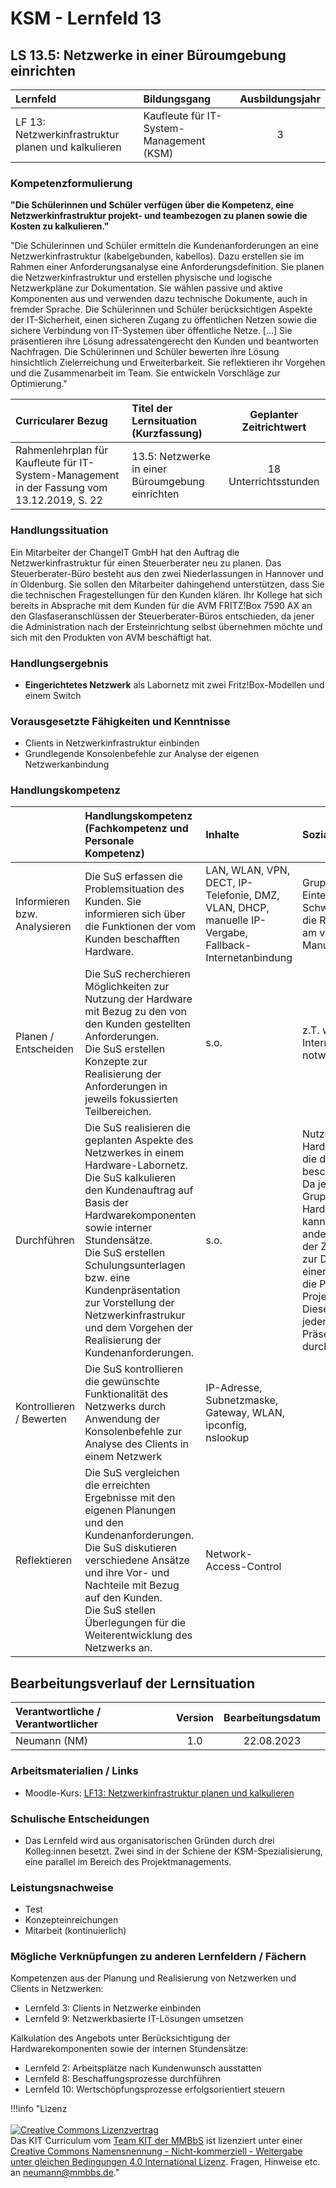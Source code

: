 # KSM - Lernfeld 13

## LS 13.5: Netzwerke in einer Büroumgebung einrichten

| Lernfeld | Bildungsgang | Ausbildungsjahr |
| :--- | :--- | :---: |
| LF 13:</br>Netzwerkinfrastruktur planen und kalkulieren | Kaufleute für IT-System-Management (KSM) | 3 |

### Kompetenzformulierung

**"Die Schülerinnen und Schüler verfügen über die Kompetenz, eine Netzwerkinfrastruktur projekt- und teambezogen zu planen sowie die Kosten zu kalkulieren."**

"Die Schülerinnen und Schüler ermitteln die Kundenanforderungen an eine Netzwerkinfrastruktur (kabelgebunden, kabellos). Dazu erstellen sie im Rahmen einer Anforderungsanalyse eine Anforderungsdefinition. Sie planen die Netzwerkinfrastruktur und erstellen physische und logische Netzwerkpläne zur Dokumentation. Sie wählen passive und aktive Komponenten aus und verwenden dazu technische Dokumente, auch in fremder Sprache. Die Schülerinnen und Schüler berücksichtigen Aspekte der IT-Sicherheit, einen sicheren Zugang zu öffentlichen Netzen sowie die sichere Verbindung von IT-Systemen über öffentliche Netze. [...] Sie präsentieren ihre Lösung adressatengerecht den Kunden und beantworten Nachfragen. Die Schülerinnen und Schüler bewerten ihre Lösung hinsichtlich Zielerreichung und Erweiterbarkeit. Sie reflektieren ihr Vorgehen und die Zusammenarbeit im Team. Sie entwickeln Vorschläge zur Optimierung."

| Curricularer Bezug | Titel der Lernsituation (Kurzfassung) | Geplanter Zeitrichtwert |
| :--- | :--- | :---: |
| Rahmenlehrplan für Kaufleute für IT-System-Management in der Fassung vom 13.12.2019, S. 22 | 13.5: Netzwerke in einer Büroumgebung einrichten | 18 Unterrichtsstunden |

### Handlungssituation

Ein Mitarbeiter der ChangeIT GmbH hat den Auftrag die Netzwerkinfrastruktur für einen Steuerberater neu zu planen. Das Steuerberater-Büro besteht aus den zwei Niederlassungen in Hannover und in Oldenburg. Sie sollen den Mitarbeiter dahingehend unterstützen, dass Sie die technischen Fragestellungen für den Kunden klären. Ihr Kollege hat sich bereits in Absprache mit dem Kunden für die AVM FRITZ!Box 7590 AX an den Glasfaseranschlüssen der Steuerberater-Büros entschieden, da jener die Administration nach der Ersteinrichtung selbst übernehmen möchte und sich mit den Produkten von AVM beschäftigt hat.

### Handlungsergebnis

- **Eingerichtetes Netzwerk** als Labornetz mit zwei Fritz!Box-Modellen und einem Switch

<div style="page-break-after: always;"></div>

### Vorausgesetzte Fähigkeiten und Kenntnisse

- Clients in Netzwerkinfrastruktur einbinden
- Grundlegende Konsolenbefehle zur Analyse der eigenen Netzwerkanbindung

### Handlungskompetenz

| | Handlungskompetenz</br>(Fachkompetenz und Personale Kompetenz) | Inhalte | Sozialform/Methoden |
| :--- | :--- | :--- | :--- |
| Informieren bzw. Analysieren | Die SuS erfassen die Problemsituation des Kunden. Sie informieren sich über die Funktionen der vom Kunden beschafften Hardware. | LAN, WLAN, VPN, DECT, IP-Telefonie, DMZ, VLAN, DHCP, manuelle IP-Vergabe, Fallback-Internetanbindung | Gruppenarbeit mit Einteilung von Schwerpunkten für die Recherche. Arbeit am vollständigen Manual der Hardware. |
| Planen / Entscheiden | Die SuS recherchieren Möglichkeiten zur Nutzung der Hardware mit Bezug zu den von den Kunden gestellten Anforderungen.<br>Die SuS erstellen Konzepte zur Realisierung der Anforderungen in jeweils fokussierten Teilbereichen. | s.o. | z.T. weiterführende Internetrecherche notwendig |
| Durchführen | Die SuS realisieren die geplanten Aspekte des Netzwerkes in einem Hardware-Labornetz.<br> Die SuS kalkulieren den Kundenauftrag auf Basis der Hardwarekomponenten sowie interner Stundensätze.<br>Die SuS erstellen Schulungsunterlagen bzw. eine Kundenpräsentation zur Vorstellung der Netzwerkinfrastrukur und dem Vorgehen der Realisierung der Kundenanforderungen. | s.o. | Nutzung der Hardwareprodukte, die der Kunde zuvor beschafft hat.<br>Da jeweils nur eine Gruppe an der Hardware arbeiten kann, führen die anderen Gruppen in der Zeit die Planungen zur Durchführung einer Schulung und die Präsentation des Projektes durch. <br>Diese Phase ist in jedem Fall im Präsenzunterricht durchzuführen. |
| Kontrollieren / Bewerten | Die SuS kontrollieren die gewünschte Funktionalität des Netzwerks durch Anwendung der Konsolenbefehle zur Analyse des Clients in einem Netzwerk | IP-Adresse, Subnetzmaske, Gateway, WLAN, ipconfig, nslookup | |
| Reflektieren | Die SuS vergleichen die erreichten Ergebnisse mit den eigenen Planungen und den Kundenanforderungen.<br>Die SuS diskutieren verschiedene Ansätze und ihre Vor- und Nachteile mit Bezug auf den Kunden.<br>Die SuS stellen Überlegungen für die Weiterentwicklung des Netzwerks an. | Network-Access-Control | |

## Bearbeitungsverlauf der Lernsituation

| Verantwortliche / Verantwortlicher | Version | Bearbeitungsdatum |
| :--- | :---: | :---: |
| Neumann (NM) | 1.0 | 22.08.2023 |

### Arbeitsmaterialien / Links

- Moodle-Kurs: [LF13: Netzwerkinfrastruktur planen und kalkulieren
](http://localhost)

### Schulische Entscheidungen

- Das Lernfeld wird aus organisatorischen Gründen durch drei Kolleg:innen besetzt. Zwei sind in der Schiene der KSM-Spezialisierung, eine parallel im Bereich des Projektmanagements.

<div style="page-break-after: always;"></div>

### Leistungsnachweise

- Test
- Konzepteinreichungen
- Mitarbeit (kontinuierlich)

### Mögliche Verknüpfungen zu anderen Lernfeldern / Fächern

Kompetenzen aus der Planung und Realisierung von Netzwerken und Clients in Netzwerken:

- Lernfeld 3: Clients in Netzwerke einbinden
- Lernfeld 9: Netzwerkbasierte IT-Lösungen umsetzen

Kalkulation des Angebots unter Berücksichtigung der Hardwarekomponenten sowie der internen Stundensätze:

- Lernfeld 2: Arbeitsplätze nach Kundenwunsch ausstatten
- Lernfeld 8: Beschaffungsprozesse durchführen
- Lernfeld 10: Wertschöpfungsprozesse erfolgsorientiert steuern

!!!info "Lizenz<br><br><a rel="license" href="http://creativecommons.org/licenses/by-nc-sa/4.0/"><img alt="Creative Commons Lizenzvertrag" style="border-width:0" src="https://i.creativecommons.org/l/by-nc-sa/4.0/88x31.png" /></a><br /><span xmlns:dct="http://purl.org/dc/terms/" property="dct:title">Das KIT Curriculum</span> vom <a xmlns:cc="http://creativecommons.org/ns#" href="https://herr-nm.github.io/KIT-Curriculum/" property="cc:attributionName" rel="cc:attributionURL">Team KIT der MMBbS</a> ist lizenziert unter einer <a rel="license" href="http://creativecommons.org/licenses/by-nc-sa/4.0/">Creative Commons Namensnennung - Nicht-kommerziell - Weitergabe unter gleichen Bedingungen 4.0 International Lizenz</a>. Fragen, Hinweise etc. an neumann@mmbbs.de."